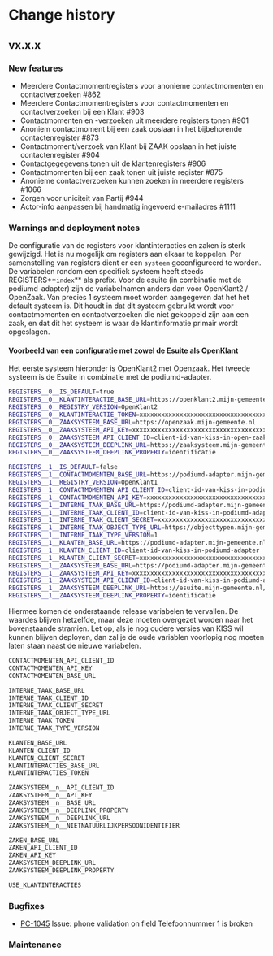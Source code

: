 # Change history

## vx.x.x

### New features
- Meerdere Contactmomentregisters voor anonieme contactmomenten en contactverzoeken #862
- Meerdere Contactmomentregisters voor contactmomenten en contactverzoeken bij een Klant #903
- Contactmomenten en -verzoeken uit meerdere registers tonen #901
- Anoniem contactmoment bij een zaak opslaan in het bijbehorende contactenregister #873
- Contactmoment/verzoek van Klant bij ZAAK opslaan in het juiste contactenregister #904
- Contactgegegevens tonen uit de klantenregisters #906
- Contactmomenten bij een zaak tonen uit juiste register #875
- Anonieme contactverzoeken kunnen zoeken in meerdere registers #1066
- Zorgen voor uniciteit van Partij #944
- Actor-info aanpassen bij handmatig ingevoerd e-mailadres #1111




### Warnings and deployment notes

De configuratie van de registers voor klantinteracties en zaken is sterk gewijzigd. Het is nu mogelijk om registers aan elkaar te koppelen. Per samenstelling van registers dient er een `systeem` geconfigureerd te worden. De variabelen rondom een specifiek systeem heeft steeds REGISTERS**`index`** als prefix. Voor de esuite (in combinatie met de podiumd-adapter) zijn de variabelnamen anders dan voor OpenKlant2 / OpenZaak. Van precies 1 systeem moet worden aangegeven dat het het default systeem is. Dit houdt in dat dit systeem gebruikt wordt voor contactmomenten en contactverzoeken die niet gekoppeld zijn aan een zaak, en dat dit het systeem is waar de klantinformatie primair wordt opgeslagen.

#### Voorbeeld van een configuratie met zowel de Esuite als OpenKlant

Het eerste systeem hieronder is OpenKlant2 met Openzaak. Het tweede systeem is de Esuite in combinatie met de podiumd-adapter.

```sh
REGISTERS__0__IS_DEFAULT=true
REGISTERS__0__KLANTINTERACTIE_BASE_URL=https://openklant2.mijn-gemeente.nl/klantinteracties
REGISTERS__0__REGISTRY_VERSION=OpenKlant2
REGISTERS__0__KLANTINTERACTIE_TOKEN=xxxxxxxxxxxxxxxxxxxxxxxxxxxxxxxxxxxxxx
REGISTERS__0__ZAAKSYSTEEM_BASE_URL=https://openzaak.mijn-gemeente.nl
REGISTERS__0__ZAAKSYSTEEM_API_KEY=xxxxxxxxxxxxxxxxxxxxxxxxxxxxxxxxxxxxxx
REGISTERS__0__ZAAKSYSTEEM_API_CLIENT_ID=client-id-van-kiss-in-open-zaak
REGISTERS__0__ZAAKSYSTEEM_DEEPLINK_URL=https://zaaksysteem.mijn-gemeente.nl
REGISTERS__0__ZAAKSYSTEEM_DEEPLINK_PROPERTY=identificatie

REGISTERS__1__IS_DEFAULT=false
REGISTERS__1__CONTACTMOMENTEN_BASE_URL=https://podiumd-adapter.mijn-gemeente.nl
REGISTERS__1__REGISTRY_VERSION=OpenKlant1
REGISTERS__1__CONTACTMOMENTEN_API_CLIENT_ID=client-id-van-kiss-in-podiumd-adapter
REGISTERS__1__CONTACTMOMENTEN_API_KEY=xxxxxxxxxxxxxxxxxxxxxxxxxxxxxxxxxxxxxx
REGISTERS__1__INTERNE_TAAK_BASE_URL=https://podiumd-adapter.mijn-gemeente.nl
REGISTERS__1__INTERNE_TAAK_CLIENT_ID=client-id-van-kiss-in-podiumd-adapter
REGISTERS__1__INTERNE_TAAK_CLIENT_SECRET=xxxxxxxxxxxxxxxxxxxxxxxxxxxxxxxxxxxxxx-
REGISTERS__1__INTERNE_TAAK_OBJECT_TYPE_URL=https://objecttypen.mijn-gemeente.nl/api/v2/objecttypes/1df73259-1a58-4180-bf98-598eefc184d4
REGISTERS__1__INTERNE_TAAK_TYPE_VERSION=1
REGISTERS__1__KLANTEN_BASE_URL=https://podiumd-adapter.mijn-gemeente.nl/klanten
REGISTERS__1__KLANTEN_CLIENT_ID=client-id-van-kiss-in-podiumd-adapter
REGISTERS__1__KLANTEN_CLIENT_SECRET=xxxxxxxxxxxxxxxxxxxxxxxxxxxxxxxxxxxxxx
REGISTERS__1__ZAAKSYSTEEM_BASE_URL=https://podiumd-adapter.mijn-gemeente.nl
REGISTERS__1__ZAAKSYSTEEM_API_KEY=xxxxxxxxxxxxxxxxxxxxxxxxxxxxxxxxxxxxxx
REGISTERS__1__ZAAKSYSTEEM_API_CLIENT_ID=client-id-van-kiss-in-podiumd-adapter
REGISTERS__1__ZAAKSYSTEEM_DEEPLINK_URL=https://esuite.mijn-gemeente.nl/mp/zaak/
REGISTERS__1__ZAAKSYSTEEM_DEEPLINK_PROPERTY=identificatie
```

Hiermee komen de onderstaande release variabelen te vervallen.
De waardes blijven hetzelfde, maar deze moeten overgezet worden naar het bovenstaande stramien.
Let op, als je nog oudere versies van KISS wil kunnen blijven deployen, dan zal je de oude variablen voorlopig nog moeten laten staan naast de nieuwe variabelen.

```sh
CONTACTMOMENTEN_API_CLIENT_ID
CONTACTMOMENTEN_API_KEY
CONTACTMOMENTEN_BASE_URL

INTERNE_TAAK_BASE_URL
INTERNE_TAAK_CLIENT_ID
INTERNE_TAAK_CLIENT_SECRET
INTERNE_TAAK_OBJECT_TYPE_URL
INTERNE_TAAK_TOKEN
INTERNE_TAAK_TYPE_VERSION

KLANTEN_BASE_URL
KLANTEN_CLIENT_ID
KLANTEN_CLIENT_SECRET
KLANTINTERACTIES_BASE_URL
KLANTINTERACTIES_TOKEN

ZAAKSYSTEEM__n__API_CLIENT_ID
ZAAKSYSTEEM__n__API_KEY
ZAAKSYSTEEM__n__BASE_URL
ZAAKSYSTEEM__n__DEEPLINK_PROPERTY
ZAAKSYSTEEM__n__DEEPLINK_URL
ZAAKSYSTEEM__n__NIETNATUURLIJKPERSOONIDENTIFIER

ZAKEN_BASE_URL
ZAKEN_API_CLIENT_ID
ZAKEN_API_KEY
ZAAKSYSTEEM_DEEPLINK_URL
ZAAKSYSTEEM_DEEPLINK_PROPERTY

USE_KLANTINTERACTIES
```

### Bugfixes
- [PC-1045](https://dimpact.atlassian.net/browse/PC-1045) Issue: phone validation on field Telefoonnummer 1 is broken


### Maintenance
